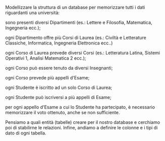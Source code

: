 Modellizzare la struttura di un database per memorizzare tutti i dati riguardanti una università:


sono presenti diversi Dipartimenti (es.: Lettere e Filosofia, Matematica, Ingegneria ecc.);

ogni Dipartimento offre più Corsi di Laurea (es.: Civiltà e Letterature Classiche, Informatica, Ingegneria Elettronica ecc..)

ogni Corso di Laurea prevede diversi Corsi (es.: Letteratura Latina, Sistemi Operativi 1, Analisi Matematica 2 ecc.);

ogni Corso può essere tenuto da diversi Insegnanti;

ogni Corso prevede più appelli d'Esame;

ogni Studente è iscritto ad un solo Corso di Laurea;

ogni Studente può iscriversi a più appelli di Esame;

per ogni appello d'Esame a cui lo Studente ha partecipato, è necessario memorizzare il voto ottenuto, anche se non sufficiente.

Pensiamo a quali entità (tabelle) creare per il nostro database e cerchiamo poi di stabilirne le relazioni. Infine, andiamo a definire le colonne e i tipi di dato di ogni tabella.
